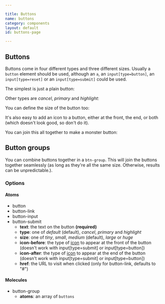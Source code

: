 ```yaml
---

title: Buttons
name: buttons
category: components
layout: default
id: buttons-page

---
```


## Buttons

Buttons come in four different types and three different sizes. Usually a `button` element should be used, although an `a`, an `input[type=button]`, an `input[type=reset]` or an `input[type=submit]` could be used.

The simplest is just a plain button:

<script>
component("button", { "text": "Click me" })
+component("button-link", { "text": "Go here", "href": "http://google.com" })
+component("button-input", { "text": "Send" })
+component("button-reset", { "text": "Reset" })
+component("button-submit", { "text": "Submit" });
</script>

Other types are _cancel_, _primary_ and _highlight_:

<script>
component("button", { "text": "Cancel", "type": "cancel" })
+component("button", { "text": "Click this!", "type": "primary" })
+component("button", { "text": "Or this", "type": "highlight" });
</script>

You can define the size of the button too:

<script>
component("button", { "text": "Tiny button", "size": "tiny" })
+component("button", { "text": "Small button", "size": "small" })
+component("button", { "text": "Medium button", "size": "medium" })
+component("button", { "text": "Large button", "size": "large" })
+component("button", { "text": "Huge button", "size": "huge" });
</script>

It's also easy to add an icon to a button, either at the front, the end, or both (which doesn't look good, so don't do it).

<script>
component("button", { "text": "Like", "icon-before": "heart" })
+component("button", { "text": "Play", "icon-after": "media-play" })
+component("button", { "text": "Please don't do this", "icon-before": "musical-note", "icon-after": "person" });
</script>

You can join this all together to make a monster button:

<script>
component("button", { "text": "Look at me!", "icon-after": "thumb-up", "size": "large", "type": "primary" });
</script>

## Button groups

You can combine buttons together in a `btn-group`. This will join the buttons together seamlessly (as long as they're all the same size. Otherwise, results can be unpredictable.).

<script>
component("button-group", { atoms: [
  { "button": { "text": "Back" } },
  { "button": { "type": "warning", "text": "Help", "icon-after": "shield" } },
  { "button": { "text": "Next" } }
]})
+component("button-group", { atoms: [
  { "button": { "text": "Back", "size": "large" } },
  { "button": { "type": "cancel", "text": "Help", "icon-after": "command", "size": "large" } },
  { "button": { "type": "highlight", "text": "Next", "size": "large" } }
]});
</script>

### Options

#### Atoms

* button
* button-link
* button-input
* button-submit
  * **text**: the text on the button **(required)**
  * **type**: one of _default_ (default), _cancel_, _primary_ and _highlight_
  * **size**: one of _tiny_, _small_, _medium_ (default), _large_ or _huge_
  * **icon-before**: the type of [icon](icons.html) to appear at the front of the button (doesn't work with input[type=submit] or input[type=button])
  * **icon-after**: the type of [icon](icons.html) to appear at the end of the button (doesn't work with input[type=submit] or input[type=button])
  * **href**: the URL to visit when clicked (only for button-link, defaults to "#")

#### Molecules

* button-group
  * **atoms**: an array of `buttons`
